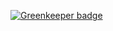 

[![Greenkeeper badge](https://badges.greenkeeper.io/ezekeal/game-menu.svg)](https://greenkeeper.io/)